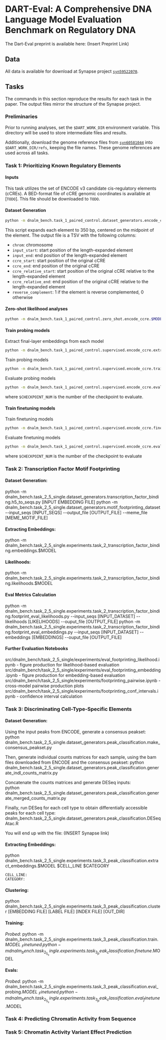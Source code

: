 # DART-Eval: A Comprehensive DNA Language Model Evaluation Benchmark on Regulatory DNA

The Dart-Eval preprint is available here:
(Insert Preprint Link)

## Data

All data is available for download at Synapse project [`syn59522070`](https://www.synapse.org/Synapse:syn59522070).

## Tasks

The commands in this section reproduce the results for each task in the paper. The output files mirror the structure of the Synapse project.

### Preliminaries

Prior to running analyses, set the `$DART_WORK_DIR` environment variable. This directory will be used to store intermediate files and results.

Additionally, download the genome reference files from [`syn60581044`](https://www.synapse.org/Synapse:syn60581044) into `$DART_WORK_DIR/refs`, keeping the file names. These genome references are used across all tasks.

### Task 1: Prioritizing Known Regulatory Elements

#### Inputs

This task utilizes the set of ENCODE v3 candidate cis-regulatory elements (cCREs). A BED-format file of cCRE genomic coordinates is available at [`TODO`]. This file should be downloaded to `TODO`.

#### Dataset Generation

````bash
python -m dnalm_bench.task_1_paired_control.dataset_generators.encode_ccre --ccre_bed $DART_WORK_DIR/TODO --output_file $DART_WORK_DIR/task_1_ccre/processed_inputs/ENCFF420VPZ_processed.tsv
````

This script expands each element to 350 bp, centered on the midpoint of the element. The output file is a TSV with the following columns:

- `chrom`: chromosome
- `input_start`: start position of the length-expanded element
- `input_end`: end position of the length-expanded element
- `ccre_start`: start position of the original cCRE
- `ccre_end`: end position of the original cCRE
- `ccre_relative_start`: start position of the original cCRE relative to the length-expanded element
- `ccre_relative_end`: end position of the original cCRE relative to the length-expanded element
- `reverse_complement`: 1 if the element is reverse complemented, 0 otherwise

#### Zero-shot likelihood analyses

```bash
python -m dnalm_bench.task_1_paired_control.zero_shot.encode_ccre.$MODEL
```

#### Train probing models

Extract final-layer embeddings from each model

```bash
python -m dnalm_bench.task_1_paired_control.supervised.encode_ccre.extract_embeddings.$MODEL
```

Train probing models

```bash
python -m dnalm_bench.task_1_paired_control.supervised.encode_ccre.train_classifiers.$MODEL
```

Evaluate probing models

```bash
python -m dnalm_bench.task_1_paired_control.supervised.encode_ccre.eval_finetune.$MODEL $CHECKPOINT_NUM
```

where `$CHECKPOINT_NUM` is the number of the checkpoint to evaluate.

#### Train finetuning models

Train finetuning models

```bash
python -m dnalm_bench.task_1_paired_control.supervised.encode_ccre.finetune.$MODEL
```

Evaluate finetuning models

```bash
python -m dnalm_bench.task_1_paired_control.supervised.encode_ccre.eval_finetune.$MODEL $CHECKPOINT_NUM
```

where `$CHECKPOINT_NUM` is the number of the checkpoint to evaluate


### Task 2: Transcription Factor Motif Footprinting

#### Dataset Generation:

python -m dnalm_bench.task_2_5_single.dataset_generators.transcription_factor_binding.h5_to_seqs.py [INPUT EMBEDDING FILE]
python -m dnalm_bench.task_2_5_single.dataset_generators.motif_footprinting_dataset --input_seqs [INPUT_SEQS] --output_file [OUTPUT_FILE] --meme_file [MEME_MOTIF_FILE]

#### Extracting Embeddings: 

python -m dnalm_bench.task_2_5_single.experiments.task_2_transcription_factor_binding.embeddings.$MODEL

#### Likelihoods:

python -m dnalm_bench.task_2_5_single.experiments.task_2_transcription_factor_binding.likelihoods.$MODEL

#### Eval Metrics Calculation

python -m dnalm_bench.task_2_5_single.experiments.task_2_transcription_factor_binding.footprint_eval_likelihoods.py --input_seqs [INPUT_DATASET] --likelihoods [LIKELIHOODS] --ouput_file [OUTPUT_FILE]
python -m dnalm_bench.task_2_5_single.experiments.task_2_transcription_factor_binding.footprint_eval_embeddings.py --input_seqs [INPUT_DATASET] --embeddings [EMBEDDINGS] --ouput_file [OUTPUT_FILE]

#### Further Evaluation Notebooks

src/dnalm_bench/task_2_5_single/experiments/eval_footprinting_likelihood.ipynb - figure production for likelihood-based evaluation
src/dnalm_bench/task_2_5_single/experiments/eval_footprinting_embedding.ipynb - figure production for embedding-based evaluation
src/dnalm_bench/task_2_5_single/experiments/footprinting_pairwise.ipynb - cross-model pairwise production plots
src/dnalm_bench/task_2_5_single/experiments/footprinting_conf_intervals.ipynb - confidence interval calculation

### Task 3: Discriminating Cell-Type-Specific Elements

#### Dataset Generation:

Using the input peaks from ENCODE, generate a consensus peakset:\
python dnalm_bench.task_2_5_single.dataset_generators.peak_classification.make_consensus_peakset.py

Then, generate individual counts matrices for each sample, using the bam files downloaded from ENCODE and the consensus peakset:
python dnalm_bench.task_2_5_single.dataset_generators.peak_classification.generate_indl_counts_matrix.py

Concatenate the counts matrices and generate DESeq inputs:\
python dnalm_bench.task_2_5_single.dataset_generators.peak_classification.generate_merged_counts_matrix.py

Finally, run DESeq for each cell type to obtain differentially accessible peaks for each cell type:\
dnalm_bench.task_2_5_single.dataset_generators.peak_classification.DESeqAtac.R

You will end up with the file: (INSERT Synapse link)

#### Extracting Embeddings:

python dnalm_bench.task_2_5_single.experiments.task_3_peak_classification.extract_embeddings.$MODEL $CELL_LINE $CATEGORY

````
CELL_LINE:
CATEGORY:
````

#### Clustering:

python dnalm_bench.task_2_5_single.experiments.task_3_peak_classification.cluster [EMBEDDING FILE] [LABEL FILE] [INDEX FILE] [OUT_DIR]

#### Training:

_Probed_: python -m dnalm_bench.task_2_5_single.experiments.task_3_peak_classification.train.$MODEL\
_Finetuned_: python -m dnalm_bench.task_2_5_single.experiments.task_3_peak_classification.finetune.$MODEL

#### Evals:

_Probed_: python -m dnalm_bench.task_2_5_single.experiments.task_3_peak_classification.eval_probing.$MODEL\
_Finetuned_: python -m dnalm_bench.task_2_5_single.experiments.task_3_peak_classification.eval_finetune.$MODEL

### Task 4: Predicting Chromatin Activity from Sequence

### Task 5: Chromatin Activity Variant Effect Prediction
